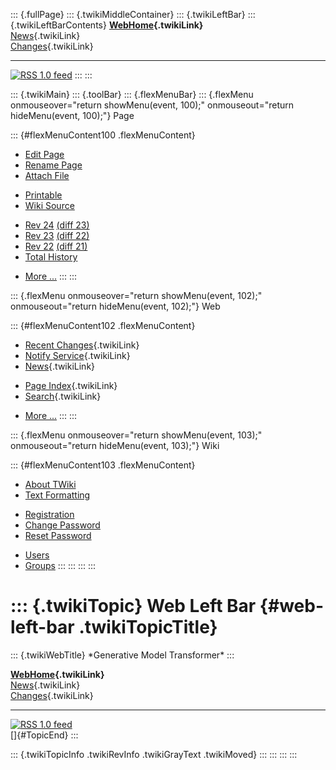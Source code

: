 ::: {.fullPage}
::: {.twikiMiddleContainer}
::: {.twikiLeftBar}
::: {.twikiLeftBarContents}
**[WebHome](WebHome){.twikiLink}**\
[News](WebNews){.twikiLink}\
[Changes](WebChanges){.twikiLink}

------------------------------------------------------------------------

[![](http://www.program-transformation.org/twiki/pub/rss.gif "RSS 1.0 feed")](WebRss@skin=rss)
:::
:::

::: {.twikiMain}
::: {.toolBar}
::: {.flexMenuBar}
::: {.flexMenu onmouseover="return showMenu(event, 100);" onmouseout="return hideMenu(event, 100);"}
Page

::: {#flexMenuContent100 .flexMenuContent}
-   [Edit
    Page](http://www.program-transformation.org/edit/Gmt/WebLeftBar?t=1536827731)
-   [Rename
    Page](http://www.program-transformation.org/rename/Gmt/WebLeftBar)
-   [Attach
    File](http://www.program-transformation.org/attach/Gmt/WebLeftBar)

<!-- -->

-   [Printable](http://www.program-transformation.org/view/Gmt/WebLeftBar?skin=print.pattern)
-   [Wiki
    Source](http://www.program-transformation.org/view/Gmt/WebLeftBar?skin=text&raw=on&contenttype=text/plain)

<!-- -->

-   [Rev
    24](http://www.program-transformation.org/view/Gmt/WebLeftBar?rev=1.24)
    [(diff 23)](http://www.program-transformation.org/rdiff/Gmt/WebLeftBar?rev1=1.24&rev2=1.23)
-   [Rev
    23](http://www.program-transformation.org/view/Gmt/WebLeftBar?rev=1.23)
    [(diff 22)](http://www.program-transformation.org/rdiff/Gmt/WebLeftBar?rev1=1.23&rev2=1.22)
-   [Rev
    22](http://www.program-transformation.org/view/Gmt/WebLeftBar?rev=1.22)
    [(diff 21)](http://www.program-transformation.org/rdiff/Gmt/WebLeftBar?rev1=1.22&rev2=1.21)
-   [Total
    History](http://www.program-transformation.org/rdiff/Gmt/WebLeftBar)

<!-- -->

-   [More
    \...](http://www.program-transformation.org/oops/Gmt/WebLeftBar?template=oopsmore&param1=1.24&param2=1.24)
:::
:::

::: {.flexMenu onmouseover="return showMenu(event, 102);" onmouseout="return hideMenu(event, 102);"}
Web

::: {#flexMenuContent102 .flexMenuContent}
-   [Recent Changes](WebChanges){.twikiLink}
-   [Notify Service](WebNotify){.twikiLink}
-   [News](WebNews){.twikiLink}

<!-- -->

-   [Page Index](WebIndex){.twikiLink}
-   [Search](WebSearch){.twikiLink}

<!-- -->

-   [More
    \...](http://www.program-transformation.org/oops/Gmt/WebLeftBar?template=oopsmore&param1=1.24&param2=1.24)
:::
:::

::: {.flexMenu onmouseover="return showMenu(event, 103);" onmouseout="return hideMenu(event, 103);"}
Wiki

::: {#flexMenuContent103 .flexMenuContent}
-   [About
    TWiki](http://www.program-transformation.org/view/TWiki/WebHome)
-   [Text
    Formatting](http://www.program-transformation.org/view/TWiki/TextFormattingRules)

<!-- -->

-   [Registration](http://www.program-transformation.org/view/TWiki/TWikiRegistration)
-   [Change
    Password](http://www.program-transformation.org/view/TWiki/ChangePassword)
-   [Reset
    Password](http://www.program-transformation.org/view/TWiki/ResetPassword)

<!-- -->

-   [Users](http://www.program-transformation.org/view/Main/TWikiUsers)
-   [Groups](http://www.program-transformation.org/view/Main/TWikiGroups)
:::
:::
:::
:::

::: {.twikiTopic}
Web Left Bar {#web-left-bar .twikiTopicTitle}
============

::: {.twikiWebTitle}
\*Generative Model Transformer\*
:::

**[WebHome](WebHome){.twikiLink}**\
[News](WebNews){.twikiLink}\
[Changes](WebChanges){.twikiLink}

------------------------------------------------------------------------

[![](http://www.program-transformation.org/twiki/pub/rss.gif "RSS 1.0 feed")](WebRss@skin=rss)\
[]{#TopicEnd}
:::

::: {.twikiTopicInfo .twikiRevInfo .twikiGrayText .twikiMoved}
:::
:::
:::
:::
